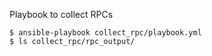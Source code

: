 Playbook to collect RPCs
```
$ ansible-playbook collect_rpc/playbook.yml
$ ls collect_rpc/rpc_output/
```
